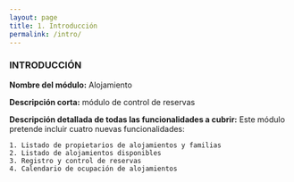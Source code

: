 ```yaml
---
layout: page
title: 1. Introducción
permalink: /intro/
---
```


### INTRODUCCIÓN


**Nombre del módulo:** Alojamiento

**Descripción corta:** módulo de control de reservas

**Descripción detallada de todas las funcionalidades a cubrir:** Este módulo pretende incluir cuatro nuevas funcionalidades:

    1. Listado de propietarios de alojamientos y familias
    2. Listado de alojamientos disponibles
    3. Registro y control de reservas 
    4. Calendario de ocupación de alojamientos





